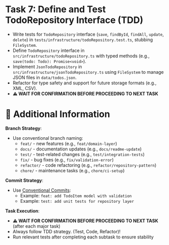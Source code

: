 # Task 7: Define and Test TodoRepository Interface (TDD)

- Write tests for `TodoRepository` interface (`save`, `findById`, `findAll`, `update`, `delete`) in `tests/infrastructure/todoRepository.test.ts`, stubbing `FileSystem`.
- Define `TodoRepository` interface in `src/infrastructure/todoRepository.ts` with typed methods (e.g., `save(todo: Todo): Promise<void>`).
- Implement `JsonTodoRepository` in `src/infrastructure/jsonTodoRepository.ts` using `FileSystem` to manage JSON files in `data/todos.json`.
- Refactor for type safety and support for future storage formats (e.g., XML, CSV).
- **⚠️ WAIT FOR CONFIRMATION BEFORE PROCEEDING TO NEXT TASK**

# 🔧 Additional Information

**Branch Strategy**:
- Use conventional branch naming:
  - `feat/` - new features (e.g., `feat/domain-layer`)
  - `docs/` - documentation updates (e.g., `docs/readme-update`)
  - `test/` - test-related changes (e.g., `test/integration-tests`)
  - `fix/` - bug fixes (e.g., `fix/validation-error`)
  - `refactor/` - code refactoring (e.g., `refactor/repository-pattern`)
  - `chore/` - maintenance tasks (e.g., `chore/ci-setup`)

**Commit Strategy**:
- Use [Conventional Commits](https://www.conventionalcommits.org/en/v1.0.0/):
  - Example: `feat: add TodoItem model with validation`
  - Example: `test: add unit tests for repository layer`

**Task Execution**:
- **⚠️ WAIT FOR CONFIRMATION BEFORE PROCEEDING TO NEXT TASK** (after each major task)
- Always follow TDD strategy. (Test, Code, Refactor)!
- Run relevant tests after completing each subtask to ensure stability